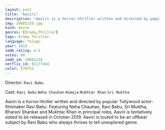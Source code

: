 ```yaml
---
layout: post
title: "Aaviri"
description: "Aaviri is a horror-thriller written and directed by popular Tollywood actor-filmmaker Ravi Babu. Featuring Neha Chauhan, Ravi Babu, Sri Muktha, Bharani Shankar and Mukhtar Khan in principal roles, Aaviri is tentatively slated to be released in October 2019. Aaviri is touted to be an offbeat subject by Ravi Babu who always thrives to tell unexplored genre..."
img: 10081210.jpg
kind: movie
genres: [Drama,Thriller]
tags: Drama Thriller 
language: Telugu
year: 2019
imdb_rating: 4.5
votes: 68
imdb_id: 10081210
netflix_id: 81177444
color: E76F51
---
```

Director: `Ravi Babu`  

Cast: `Ravi Babu` `Neha Chauhan` `Himaja` `Mukhtar Khan` `Sri Muktha` 

Aaviri is a horror-thriller written and directed by popular Tollywood actor-filmmaker Ravi Babu. Featuring Neha Chauhan, Ravi Babu, Sri Muktha, Bharani Shankar and Mukhtar Khan in principal roles, Aaviri is tentatively slated to be released in October 2019. Aaviri is touted to be an offbeat subject by Ravi Babu who always thrives to tell unexplored genre.